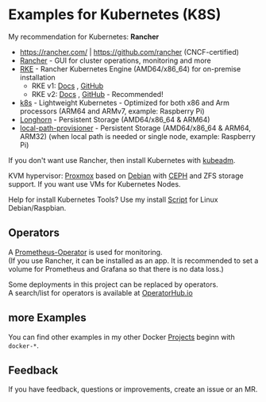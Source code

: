 # Examples for Kubernetes (K8S)

My recommendation for Kubernetes: **Rancher**
* https://rancher.com/ | https://github.com/rancher (CNCF-certified)
* [Rancher](https://rancher.com/products/rancher) - GUI for cluster operations, monitoring and more
* [RKE](https://rancher.com/products/rke) - Rancher Kubernetes Engine (AMD64/x86_64) for on-premise installation
  * RKE v1: [Docs](https://rancher.com/docs/rke/latest/en/installation/) , [GitHub](https://github.com/rancher/rke)
  * RKE v2: [Docs](https://docs.rke2.io/install/quickstart/) , [GitHub](https://github.com/rancher/rke2/) - Recommended!
* [k8s](https://rancher.com/products/k3s) - Lightweight Kubernetes - Optimized for both x86 and Arm processors (ARM64 and ARMv7, example: Raspberry Pi)
* [Longhorn](https://rancher.com/products/longhorn) - Persistent Storage (AMD64/x86_64 & ARM64)
* [local-path-provisioner](https://github.com/rancher/local-path-provisioner) - Persistent Storage (AMD64/x86_64 & ARM64, ARM32)  (when local path is needed or single node, example: Raspberry Pi)

If you don't want use Rancher, then install Kubernetes with [kubeadm](https://kubernetes.io/docs/setup/production-environment/tools/kubeadm/create-cluster-kubeadm/).  

KVM hypervisor: [Proxmox](https://www.proxmox.com/en/proxmox-ve) based on [Debian](https://www.debian.org/) with [CEPH](https://ceph.io/en/discover/) and ZFS storage support. If you want use VMs for Kubernetes Nodes.  

Help for install Kubernetes Tools? Use my install [Script](https://github.com/Tob1asDocker/Collection/blob/master/scripts/kubernetes_tools_install.sh) for Linux Debian/Raspbian.  

## Operators

A [Prometheus-Operator](https://github.com/prometheus-operator/prometheus-operator) is used for monitoring.  
(If you use Rancher, it can be installed as an app. It is recommended to set a volume for Prometheus and Grafana so that there is no data loss.)  
  
Some deployments in this project can be replaced by operators.  
A search/list for operators is available at [OperatorHub.io](https://operatorhub.io/)

## more Examples

You can find other examples in my other Docker [Projects](https://github.com/Tob1as) beginn with `docker-*`.

## Feedback

If you have feedback, questions or improvements, create an issue or an MR.
